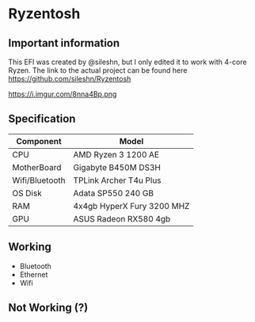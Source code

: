 # Ryzentosh

## Important information
This EFI was created by @sileshn, but I only edited it to work with 4-core Ryzen.
The link to the actual project can be found here
https://github.com/sileshn/Ryzentosh

https://i.imgur.com/8nna4Bp.png

## Specification

| Component        | Model                                              |
| ---------------- | ---------------------------------------------------|
| CPU              | AMD Ryzen 3 1200 AE                                |
| MotherBoard      | Gigabyte B450M DS3H                                |
| Wifi/Bluetooth   | TPLink Archer T4u Plus                             |
| OS Disk          | Adata SP550 240 GB                                 |
| RAM              | 4x4gb HyperX Fury 3200 MHZ                         |
| GPU              | ASUS Radeon RX580 4gb                              |

## Working

* Bluetooth
* Ethernet
* Wifi

## Not Working (?)
